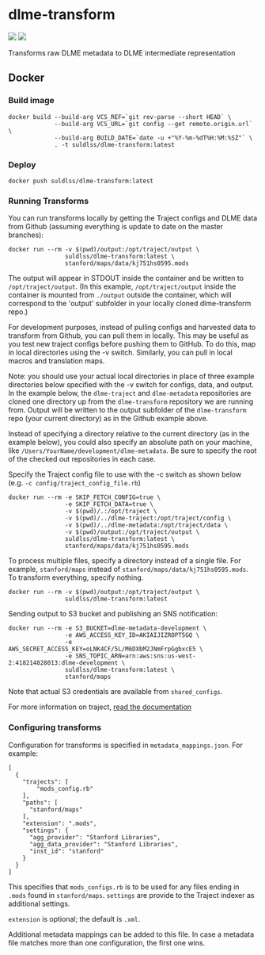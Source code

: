 # dlme-transform
[![](https://images.microbadger.com/badges/image/suldlss/dlme-transform.svg)](https://microbadger.com/images/suldlss/dlme-transform "Get your own image badge on microbadger.com")
[![](https://images.microbadger.com/badges/commit/suldlss/dlme-transform.svg)](http://microbadger.com/images/suldlss/dlme-transform "Get your own commit badge on microbadger.com")

Transforms raw DLME metadata to DLME intermediate representation

## Docker
### Build image
```
docker build --build-arg VCS_REF=`git rev-parse --short HEAD` \
             --build-arg VCS_URL=`git config --get remote.origin.url` \
             --build-arg BUILD_DATE=`date -u +"%Y-%m-%dT%H:%M:%SZ"` \
             . -t suldlss/dlme-transform:latest
```

### Deploy
```
docker push suldlss/dlme-transform:latest
```

### Running Transforms

You can run transforms locally by getting the Traject configs and DLME data from Github (assuming
everything is update to date on the master branches):

```
docker run --rm -v $(pwd)/output:/opt/traject/output \
                suldlss/dlme-transform:latest \
                stanford/maps/data/kj751hs0595.mods
```

The output will appear in STDOUT inside the container and be written to
`/opt/traject/output`. (In this example, `/opt/traject/output` inside the
container is mounted from `./output` outside the container, which will correspond
to the 'output' subfolder in your locally cloned dlme-transform repo.)

For development purposes, instead of pulling configs and harvested data to transform from Github,
you can pull them in locally. This may be useful as you test new traject configs before
pushing them to GitHub.  To do this, map in local directories using the -v switch. Similarly, you
can pull in local macros and translation maps.

Note: you should use your actual local directories in place of three example directories below
specified with the -v switch for configs, data, and output.  In the example below,
the `dlme-traject` and `dlme-metadata` repositories are cloned one directory up from the
`dlme-transform` repository we are running from.  Output will be written to the output
subfolder of the `dlme-transform` repo (your current directory) as in the Github example above.

Instead of specifying a directory relative to the current directory (as in the example below),
you could also specify an absolute path on your machine, like
`/Users/YourName/development/dlme-metadata`.  Be sure to specify the root of the
checked out repositories in each case.

Specify the Traject config file to use with the -c switch as shown below (e.g. `-c config/traject_config_file.rb`)


```
docker run --rm -e SKIP_FETCH_CONFIG=true \
                -e SKIP_FETCH_DATA=true \
                -v $(pwd)/.:/opt/traject \
                -v $(pwd)/../dlme-traject:/opt/traject/config \
                -v $(pwd)/../dlme-metadata:/opt/traject/data \
                -v $(pwd)/output:/opt/traject/output \
                suldlss/dlme-transform:latest \
                stanford/maps/data/kj751hs0595.mods
```

To process multiple files, specify a directory instead of a single file. For
example, `stanford/maps` instead of `stanford/maps/data/kj751hs0595.mods`. To transform everything, specify nothing.

```
docker run --rm -v $(pwd)/output:/opt/traject/output \
                suldlss/dlme-transform:latest
```


Sending output to S3 bucket and publishing an SNS notification:
```
docker run --rm -e S3_BUCKET=dlme-metadata-development \
                -e AWS_ACCESS_KEY_ID=AKIAIJIZROPT5GQ \
                -e AWS_SECRET_ACCESS_KEY=oLNK4CF/5L/M6DXbM2JNmFrpGgbxcE5 \
                -e SNS_TOPIC_ARN=arn:aws:sns:us-west-2:418214828013:dlme-development \
                suldlss/dlme-transform:latest \
                stanford/maps
```
Note that actual S3 credentials are available from `shared_configs`.

For more information on traject, [read the documentation](https://github.com/traject/traject#Traject)

### Configuring transforms
Configuration for transforms is specified in `metadata_mappings.json`. For example:

```
[
  {
    "trajects": [
        "mods_config.rb"
    ],
    "paths": [
      "stanford/maps"
    ],
    "extension": ".mods",
    "settings": {
      "agg_provider": "Stanford Libraries",
      "agg_data_provider": "Stanford Libraries",
      "inst_id": "stanford"
    }
  }
]
```

This specifies that `mods_configs.rb` is to be used for any files ending in `.mods` found in `stanford/maps`. `settings`
are provide to the Traject indexer as additional settings.

`extension` is optional; the default is `.xml`.

Additional metadata mappings can be added to this file. In case a metadata file matches more than one configuration, the
first one wins.
